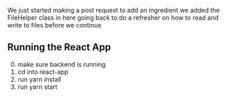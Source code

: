 We just started making a post request to add an ingredient
we added the FileHelper class in here
going back to do a refresher on how to read and write to files before we continue

## Running the React App
0. make sure backend is running
1. cd into react-app
2. run yarn install
3. run yarn start
